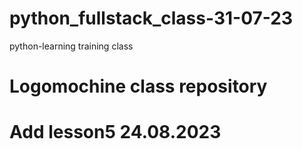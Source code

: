 # python_fullstack_class-31-07-23
python-learning training class
# Logomochine class repository
# Add lesson5 24.08.2023
